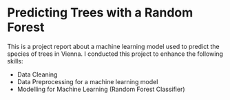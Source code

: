 # Predicting Trees with a Random Forest

This is a project report about a machine learning model used to predict the species of trees in Vienna. I conducted this project to enhance the following skills:
  - Data Cleaning
  - Data Preprocessing for a machine learning model
  - Modelling for Machine Learning (Random Forest Classifier)
